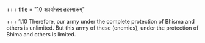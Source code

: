 +++
title = "10 अपर्याप्तन् तदस्माकम्"

+++
1.10 Therefore, our army under the complete protection of Bhisma and
others is unlimited. But this army of these (enemies), under the
protection of Bhima and others is limited.
